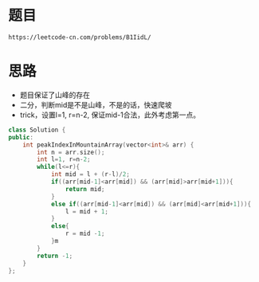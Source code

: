 # 题目
`https://leetcode-cn.com/problems/B1IidL/`


# 思路
- 题目保证了山峰的存在
- 二分，判断mid是不是山峰，不是的话，快速爬坡
- trick，设置l=1, r=n-2, 保证mid-1合法，此外考虑第一点。

```c++
class Solution {
public:
    int peakIndexInMountainArray(vector<int>& arr) {
        int n = arr.size();
        int l=1, r=n-2;
        while(l<=r){
            int mid = l + (r-l)/2;
            if((arr[mid-1]<arr[mid]) && (arr[mid]>arr[mid+1])){
                return mid;
            }
            else if((arr[mid-1]<arr[mid]) && (arr[mid]<arr[mid+1])){
                l = mid + 1;
            }
            else{
                r = mid -1;
            }m
        }
        return -1;
    }
};
```